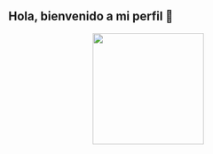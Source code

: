 ## Hola, bienvenido a mi perfil 👋
<p align="center">
    <img width="200" src="[https://github.com/Kathryn-Jie/Kathryn-Jie/blob/main/kathryn.png](https://github.com/Deihei10/desktop-tutorial/blob/0fa6f7fc46efcbb371967dfed6be3eb294ed40e6/Imagen.jpg)">
</p>
<!--
**Deihei10/Deihei10** is a ✨ _special_ ✨ repository because its `README.md` (this file) appears on your GitHub profile.

- 🔭 Me encuentro trabajando en desarrollo web.
- 🌱 Actualmente me encuentro en proceso de estudio para ser programador de software.
- 💬 Preguntame lo que quieras.
- 📫 Puedes contactarte por medio de mi Email: deivert_farick@hotmail.com
- ⚡ Me gusta mucho: La música, los videojuegos y la danza.
